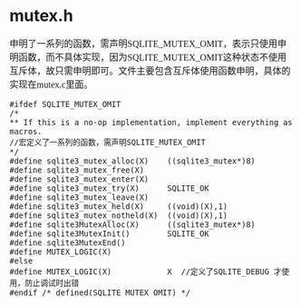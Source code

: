 # mutex.h
<font face="微软雅黑" size="3px">

申明了一系列的函数，需声明SQLITE_MUTEX_OMIT，表示只使用申明函数，而不具体实现，因为SQLITE_MUTEX_OMIT这种状态不使用互斥体，故只需申明即可。文件主要包含互斥体使用函数申明，具体的实现在mutex.c里面。

	#ifdef SQLITE_MUTEX_OMIT
	/*
	** If this is a no-op implementation, implement everything as macros.
	//宏定义了一系列的函数，需声明SQLITE_MUTEX_OMIT
	*/
	#define sqlite3_mutex_alloc(X)    ((sqlite3_mutex*)8)
	#define sqlite3_mutex_free(X)
	#define sqlite3_mutex_enter(X)
	#define sqlite3_mutex_try(X)      SQLITE_OK
	#define sqlite3_mutex_leave(X)
	#define sqlite3_mutex_held(X)     ((void)(X),1)
	#define sqlite3_mutex_notheld(X)  ((void)(X),1)
	#define sqlite3MutexAlloc(X)      ((sqlite3_mutex*)8)
	#define sqlite3MutexInit()        SQLITE_OK
	#define sqlite3MutexEnd()
	#define MUTEX_LOGIC(X)
	#else
	#define MUTEX_LOGIC(X)            X  //定义了SQLITE_DEBUG 才使用，防止调试时出错
	#endif /* defined(SQLITE_MUTEX_OMIT) */

